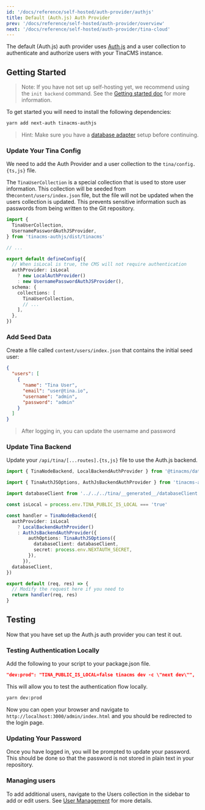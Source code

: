 ```yaml
---
id: '/docs/reference/self-hosted/auth-provider/authjs'
title: Default (Auth.js) Auth Provider
prev: '/docs/reference/self-hosted/auth-provider/overview'
next: '/docs/reference/self-hosted/auth-provider/tina-cloud'
---
```


The default (Auth.js) auth provider uses [Auth.js](https://authjs.dev/) and a user collection to authenticate and authorize users with your TinaCMS instance.

## Getting Started

> Note: If you have not set up self-hosting yet, we recommend using the `init backend` command. See the [Getting started doc](/docs/self-hosted/existing-site/) for more information.

To get started you will need to install the following dependencies:

```bash
yarn add next-auth tinacms-authjs
```

> Hint: Make sure you have a [database adapter](/docs/reference/self-hosted/database-adapter/overview/) setup before continuing.

### Update Your Tina Config

We need to add the Auth Provider and a user collection to the `tina/config.{ts,js}` file.

The `TinaUserCollection` is a special collection that is used to store user information. This collection will be seeded from the`content/users/index.json` file, but the file will not be updated when the users collection is updated. This prevents sensitive information such as passwords from being written to the Git repository.

```ts
import {
  TinaUserCollection,
  UsernamePasswordAuthJSProvider,
} from 'tinacms-authjs/dist/tinacms'

// ...

export default defineConfig({
  // When isLocal is true, the CMS will not require authentication
  authProvider: isLocal
    ? new LocalAuthProvider()
    : new UsernamePasswordAuthJSProvider(),
  schema: {
    collections: [
      TinaUserCollection,
      // ...
    ],
  },
})
```

### Add Seed Data

Create a file called `content/users/index.json` that contains the initial seed user:

```json
{
  "users": [
    {
      "name": "Tina User",
      "email": "user@tina.io",
      "username": "admin",
      "password": "admin"
    }
  ]
}
```

> After logging in, you can update the username and password

### Update Tina Backend

Update your `/api/tina/[...routes].{ts,js}` file to use the Auth.js backend.

```ts
import { TinaNodeBackend, LocalBackendAuthProvider } from '@tinacms/datalayer'

import { TinaAuthJSOptions, AuthJsBackendAuthProvider } from 'tinacms-authjs'

import databaseClient from '../../../tina/__generated__/databaseClient'

const isLocal = process.env.TINA_PUBLIC_IS_LOCAL === 'true'

const handler = TinaNodeBackend({
  authProvider: isLocal
    ? LocalBackendAuthProvider()
    : AuthJsBackendAuthProvider({
        authOptions: TinaAuthJSOptions({
          databaseClient: databaseClient,
          secret: process.env.NEXTAUTH_SECRET,
        }),
      }),
  databaseClient,
})

export default (req, res) => {
  // Modify the request here if you need to
  return handler(req, res)
}
```

## Testing

<!-- TODO: Maybe a short video for this section -->

Now that you have set up the Auth.js auth provider you can test it out.

### Testing Authentication Locally

Add the following to your script to your package.json file.

```json
"dev:prod": "TINA_PUBLIC_IS_LOCAL=false tinacms dev -c \"next dev\"",
```

This will allow you to test the authentication flow locally.

```bash
yarn dev:prod
```

Now you can open your browser and navigate to `http://localhost:3000/admin/index.html` and you should be redirected to the login page.

### Updating Your Password

Once you have logged in, you will be prompted to update your password. This should be done so that the password is not stored in plain text in your repository.

### Managing users

To add additional users, navigate to the Users collection in the sidebar to add or edit users. See [User Management](/docs/self-hosted/user-management/) for more details.
